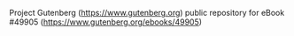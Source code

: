 Project Gutenberg (https://www.gutenberg.org) public repository for
eBook #49905 (https://www.gutenberg.org/ebooks/49905)
